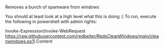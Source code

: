 Removes a bunch of spamware from windows

You should at least look at a high level what this is doing :)
To run, execute the following in powershell with admin rights:

Invoke-Expression(Invoke-WebRequest https://raw.githubusercontent.com/redbelter/RedsCleanWindows/main/cleanwindows.ps1).Content
